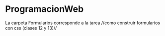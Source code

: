 # ProgramacionWeb

La carpeta Formularios corresponde a la tarea //como construir formularios con css (clases 12 y 13)//

